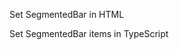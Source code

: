 Set SegmentedBar in HTML

<snippet id='segmentedbar-basic-html'/>

Set SegmentedBar items in TypeScript
<snippet id='add-segmentedbar-items'/>